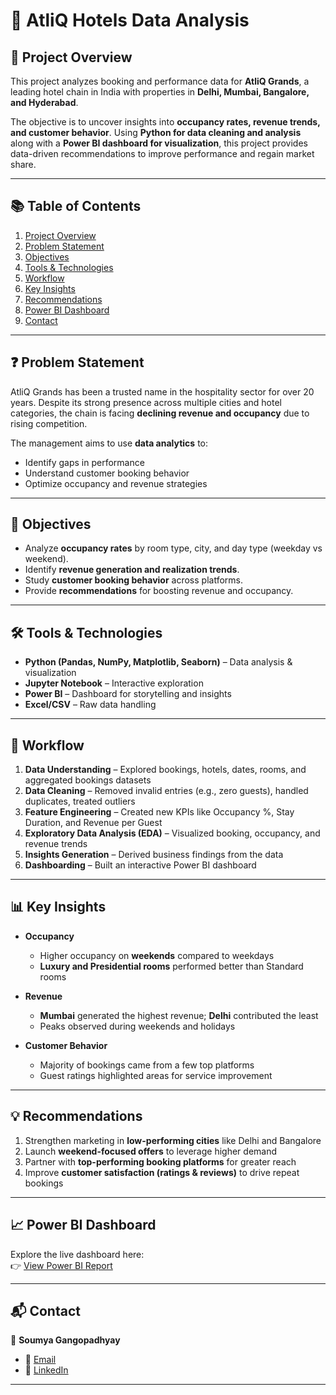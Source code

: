 # 🏨 AtliQ Hotels Data Analysis  

## 📌 Project Overview  
This project analyzes booking and performance data for **AtliQ Grands**, a leading hotel chain in India with properties in **Delhi, Mumbai, Bangalore, and Hyderabad**.  

The objective is to uncover insights into **occupancy rates, revenue trends, and customer behavior**. Using **Python for data cleaning and analysis** along with a **Power BI dashboard for visualization**, this project provides data-driven recommendations to improve performance and regain market share.  

---

## 📚 Table of Contents  
1. [Project Overview](#-project-overview)  
2. [Problem Statement](#-problem-statement)  
3. [Objectives](#-objectives)  
4. [Tools & Technologies](#-tools--technologies)  
5. [Workflow](#-workflow)  
6. [Key Insights](#-key-insights)  
7. [Recommendations](#-recommendations)  
8. [Power BI Dashboard](#-power-bi-dashboard)  
9. [Contact](#-contact)  

---

## ❓ Problem Statement  
AtliQ Grands has been a trusted name in the hospitality sector for over 20 years. Despite its strong presence across multiple cities and hotel categories, the chain is facing **declining revenue and occupancy** due to rising competition.  

The management aims to use **data analytics** to:  
- Identify gaps in performance  
- Understand customer booking behavior  
- Optimize occupancy and revenue strategies  

---

## 🎯 Objectives  
- Analyze **occupancy rates** by room type, city, and day type (weekday vs weekend).  
- Identify **revenue generation and realization trends**.  
- Study **customer booking behavior** across platforms.  
- Provide **recommendations** for boosting revenue and occupancy.  

---

## 🛠️ Tools & Technologies  
- **Python (Pandas, NumPy, Matplotlib, Seaborn)** – Data analysis & visualization  
- **Jupyter Notebook** – Interactive exploration  
- **Power BI** – Dashboard for storytelling and insights  
- **Excel/CSV** – Raw data handling  

---

## 🔄 Workflow  
1. **Data Understanding** – Explored bookings, hotels, dates, rooms, and aggregated bookings datasets  
2. **Data Cleaning** – Removed invalid entries (e.g., zero guests), handled duplicates, treated outliers  
3. **Feature Engineering** – Created new KPIs like Occupancy %, Stay Duration, and Revenue per Guest  
4. **Exploratory Data Analysis (EDA)** – Visualized booking, occupancy, and revenue trends  
5. **Insights Generation** – Derived business findings from the data  
6. **Dashboarding** – Built an interactive Power BI dashboard  

---

## 📊 Key Insights  
- **Occupancy**  
  - Higher occupancy on **weekends** compared to weekdays  
  - **Luxury and Presidential rooms** performed better than Standard rooms  

- **Revenue**  
  - **Mumbai** generated the highest revenue; **Delhi** contributed the least  
  - Peaks observed during weekends and holidays  

- **Customer Behavior**  
  - Majority of bookings came from a few top platforms  
  - Guest ratings highlighted areas for service improvement  

---

## 💡 Recommendations  
1. Strengthen marketing in **low-performing cities** like Delhi and Bangalore  
2. Launch **weekend-focused offers** to leverage higher demand  
3. Partner with **top-performing booking platforms** for greater reach  
4. Improve **customer satisfaction (ratings & reviews)** to drive repeat bookings  

---

## 📈 Power BI Dashboard  
Explore the live dashboard here:  
👉 [View Power BI Report](https://app.powerbi.com/view?r=eyJrIjoiNjk2NzNlYzItYTgxOS00ZWRjLWIyYWEtZGJkOGYyYzVlM2M3IiwidCI6ImM2ZTU0OWIzLTVmNDUtNDAzMi1hYWU5LWQ0MjQ0ZGM1YjJjNCJ9)   

---

## 📬 Contact  
👤 **Soumya Gangopadhyay**  
- 📧 [Email](mailto:gongo.sg5@gmail.com)  
- 🔗 [LinkedIn](https://www.linkedin.com/in/soumya-gangopadhyay-50b30218b)  

---

